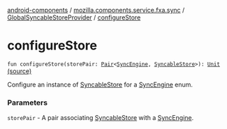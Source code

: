 [android-components](../../index.md) / [mozilla.components.service.fxa.sync](../index.md) / [GlobalSyncableStoreProvider](index.md) / [configureStore](./configure-store.md)

# configureStore

`fun configureStore(storePair: `[`Pair`](https://kotlinlang.org/api/latest/jvm/stdlib/kotlin/-pair/index.html)`<`[`SyncEngine`](../../mozilla.components.service.fxa/-sync-engine/index.md)`, `[`SyncableStore`](../../mozilla.components.concept.sync/-syncable-store/index.md)`>): `[`Unit`](https://kotlinlang.org/api/latest/jvm/stdlib/kotlin/-unit/index.html) [(source)](https://github.com/mozilla-mobile/android-components/blob/master/components/service/firefox-accounts/src/main/java/mozilla/components/service/fxa/sync/SyncManager.kt#L87)

Configure an instance of [SyncableStore](../../mozilla.components.concept.sync/-syncable-store/index.md) for a [SyncEngine](../../mozilla.components.service.fxa/-sync-engine/index.md) enum.

### Parameters

`storePair` - A pair associating [SyncableStore](../../mozilla.components.concept.sync/-syncable-store/index.md) with a [SyncEngine](../../mozilla.components.service.fxa/-sync-engine/index.md).
